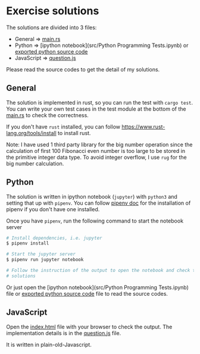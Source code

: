 # Exercise solutions

The solutions are divided into 3 files:

- General => [main.rs](src/main.rs)
- Python => [ipython notebook](src/Python Programming Tests.ipynb) or
  [exported python source code](src/PythonProgrammingTests.py)
- JavaScript => [question.js](src/question.js)

Please read the source codes to get the detail of my solutions.


## General

The solution is implemented in rust, so you can run the test with `cargo test`.
You can write your own test cases in the test module at the bottom of the
[main.rs](src/main.rs) to check the correctness.

If you don't have `rust` installed, you can follow
https://www.rust-lang.org/tools/install to install rust.

Note: I have used 1 third party library for the big number operation since the
calculation of first 100 Fibonacci even number is too large to be stored in the
primitive integer data type. To avoid integer overflow, I use `rug` for the big
number calculation.


## Python

The solution is written in ipython notebook (`jupyter`) with `python3` and
setting that up with `pipenv`. You can follow [pipenv
doc](https://docs.pipenv.org/en/latest/install/#installing-pipenv) for the
installation of pipenv if you don't have one installed.

Once you have `pipenv`, run the following command to start the notebook server

```sh
# Install dependencies, i.e. jupyter
$ pipenv install

# Start the jupyter server
$ pipenv run jupyter notebook

# Follow the instruction of the output to open the notebook and check the
# solutions
```

Or just open the [ipython notebook](src/Python Programming Tests.ipynb) file or
[exported python source code](src/PythonProgrammingTests.py) file to read the
source codes.


## JavaScript

Open the [index.html](src/index.html) file with your browser to check the
output. The implementation details is in the [question.js](src/question.js)
file.

It is written in plain-old-Javascript.
